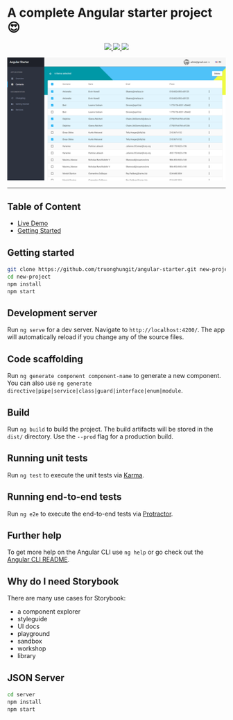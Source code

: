 
#  A complete Angular starter project 😍

<p align="center">
  <a href="https://circleci.com/gh/truonghungit/angular-starter">
    <img src="https://img.shields.io/circleci/build/github/truonghungit/angular-starter/master.svg?style=flat-square" />
  </a>
  <a href="https://github.com/prettier/prettier">
    <img src="https://img.shields.io/badge/code_style-prettier-ff69b4.svg?style=flat-square" />
  </a>
  <a href="https://github.com/truonghungit/angular-starter/commits">
    <img src="https://img.shields.io/github/last-commit/truonghungit/angular-starter.svg?style=flat-square" />
  </a>
  </p>

  
  <img src="meta/images/contact-page.png">
</p>

---


## Table of Content

- [Live Demo](https://angular-starter.firebaseapp.com/)
- [Getting Started](#getting-started)

## Getting started

```bash
git clone https://github.com/truonghungit/angular-starter.git new-project
cd new-project
npm install
npm start
```

## Development server

Run `ng serve` for a dev server. Navigate to `http://localhost:4200/`. The app will automatically reload if you change any of the source files.

## Code scaffolding

Run `ng generate component component-name` to generate a new component. You can also use `ng generate directive|pipe|service|class|guard|interface|enum|module`.

## Build

Run `ng build` to build the project. The build artifacts will be stored in the `dist/` directory. Use the `--prod` flag for a production build.

## Running unit tests

Run `ng test` to execute the unit tests via [Karma](https://karma-runner.github.io).

## Running end-to-end tests

Run `ng e2e` to execute the end-to-end tests via [Protractor](http://www.protractortest.org/).

## Further help

To get more help on the Angular CLI use `ng help` or go check out the [Angular CLI README](https://github.com/angular/angular-cli/blob/master/README.md).

##  Why do I need Storybook

There are many use cases for Storybook: 
- a component explorer
- styleguide
- UI docs
- playground
- sandbox
- workshop
- library

## JSON Server

```bash
cd server
npm install
npm start
```
